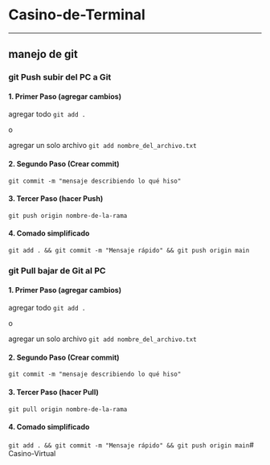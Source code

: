 # Casino-de-Terminal
---
## manejo de git

### **git Push** subir del PC a Git
#### 1. Primer Paso (agregar cambios)

agregar todo
`git add .`

o

agregar un solo archivo
`git add nombre_del_archivo.txt`

#### 2. Segundo Paso (Crear commit)
`git commit -m "mensaje describiendo lo qué hiso"`

#### 3. Tercer Paso (hacer Push)
`git push origin nombre-de-la-rama`

#### 4. Comado simplificado
`git add . && git commit -m "Mensaje rápido" && git push origin main`


### **git Pull** bajar de Git al PC
#### 1. Primer Paso (agregar cambios)

agregar todo
`git add .`

o

agregar un solo archivo
`git add nombre_del_archivo.txt`

#### 2. Segundo Paso (Crear commit)
`git commit -m "mensaje describiendo lo qué hiso"`

#### 3. Tercer Paso (hacer Pull)
`git pull origin nombre-de-la-rama`

#### 4. Comado simplificado
`git add . && git commit -m "Mensaje rápido" && git push origin main`#   C a s i n o - V i r t u a l  
 